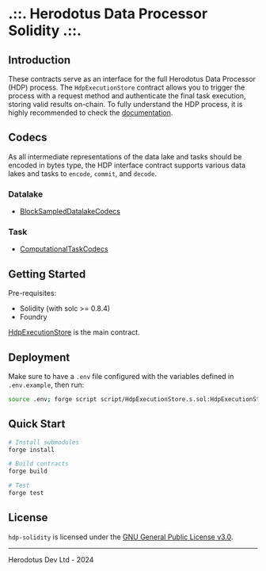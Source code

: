 # .::. Herodotus Data Processor Solidity .::.

## Introduction

These contracts serve as an interface for the full Herodotus Data Processor (HDP) process. The `HdpExecutionStore` contract allows you to trigger the process with a request method and authenticate the final task execution, storing valid results on-chain. To fully understand the HDP process, it is highly recommended to check the [documentation](https://docs.herodotus.dev/herodotus-docs/developers/herodotus-data-processor-hdp).

## Codecs

As all intermediate representations of the data lake and tasks should be encoded in bytes type, the HDP interface contract supports various data lakes and tasks to `encode`, `commit`, and `decode`.

### Datalake

- [BlockSampledDatalakeCodecs](src/datatypes/BlockSampledDatalakeCodecs.sol)

### Task

- [ComputationalTaskCodecs](src/datatypes/ComputationalTaskCodecs.sol)

## Getting Started

Pre-requisites:

- Solidity (with solc >= 0.8.4)
- Foundry

[HdpExecutionStore](src/HdpExecutionStore.sol) is the main contract.

## Deployment

Make sure to have a `.env` file configured with the variables defined in `.env.example`, then run:

```sh
source .env; forge script script/HdpExecutionStore.s.sol:HdpExecutionStoreDeployer --rpc-url $DEPLOY_RPC_URL --broadcast --verify -vvvv --via-ir
```

## Quick Start

```sh
# Install submodules
forge install

# Build contracts
forge build

# Test
forge test
```

## License

`hdp-solidity` is licensed under the [GNU General Public License v3.0](./LICENSE).

---

Herodotus Dev Ltd - 2024
